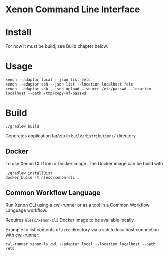# Xenon Command Line Interface

# Install

For now it must be build, see Build chapter below.

# Usage

```
xenon --adaptor local --json list /etc
xenon --adaptor ssh --json list --location localhost /etc
xenon --adaptor ssh --json upload --source /etc/passwd --location localhost --path /tmp/copy-of-passwd 
```

# Build

```
./gradlew build
```

Generates application tar/zip in `build/distributions/` directory.

## Docker

To use Xenon CLI from a Docker image. 
The Docker image can be build with
```
./gradlew installDist
docker build -t nlesc/xenon-cli .
```

## Common Workflow Language

Run Xenon CLI using a cwl-runner or as a tool in a Common Workflow Language workflow.

Requires `nlesc/xenon-cli` Docker image to be available locally.

Example to list contents of `/etc` directory via a ssh to localhost connection with cwl-runner:
```
cwl-runner xenon-ls.cwl --adaptor local --location localhost --path /etc
```
